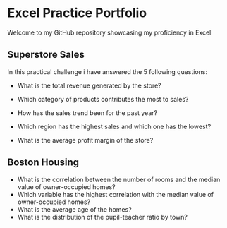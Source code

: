 # Excel Practice Portfolio
Welcome to my GitHub repository showcasing my proficiency in Excel

## Superstore Sales
In this practical challenge i have answered the 5 following questions:

* What is the total revenue generated by the store?

* Which category of products contributes the most to sales?

* How has the sales trend been for the past year?

* Which region has the highest sales and which one has the lowest?

* What is the average profit margin of the store?

## Boston Housing
* What is the correlation between the number of rooms and the median value of owner-occupied homes?
* Which variable has the highest correlation with the median value of owner-occupied homes?
* What is the average age of the homes?
* What is the distribution of the pupil-teacher ratio by town?
